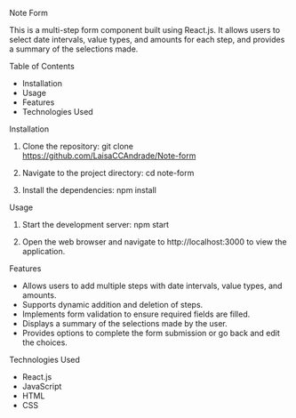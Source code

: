 Note Form

This is a multi-step form component built using React.js. It allows users to select date intervals, value types, and amounts for each step, and provides a summary of the selections made.

Table of Contents
- Installation
- Usage
- Features
- Technologies Used


Installation
1. Clone the repository:
git clone https://github.com/LaisaCCAndrade/Note-form

2. Navigate to the project directory:
cd note-form

3. Install the dependencies:
npm install


Usage
1. Start the development server:
npm start

2. Open the web browser and navigate to http://localhost:3000 to view the application.


Features
- Allows users to add multiple steps with date intervals, value types, and amounts.
- Supports dynamic addition and deletion of steps.
- Implements form validation to ensure required fields are filled.
- Displays a summary of the selections made by the user.
- Provides options to complete the form submission or go back and edit the choices.


Technologies Used
- React.js
- JavaScript
- HTML
- CSS
